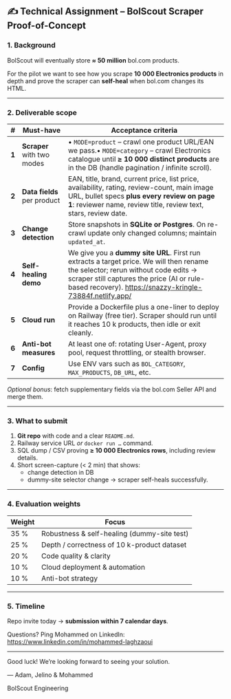 ## ✍️ Technical Assignment – BolScout Scraper Proof-of-Concept

### 1. Background

BolScout will eventually store **≈ 50 million** bol.com products.

For the pilot we want to see how you scrape **10 000 Electronics products** in depth and prove the scraper can **self-heal** when bol.com changes its HTML.

---

### 2. Deliverable scope

| # | Must-have | Acceptance criteria |
| --- | --- | --- |
| **1** | **Scraper** with two modes | • `MODE=product` – crawl one product URL/EAN we pass.• `MODE=category` – crawl Electronics catalogue until **≥ 10 000 distinct products** are in the DB (handle pagination / infinite scroll). |
| **2** | **Data fields** per product | EAN, title, brand, current price, list price, availability, rating, review-count, main image URL, bullet specs **plus every review on page 1**: reviewer name, review title, review text, stars, review date. |
| **3** | **Change detection** | Store snapshots in **SQLite or Postgres**. On re-crawl update only changed columns; maintain `updated_at`. |
| **4** | **Self-healing demo** | We give you a **dummy site URL**. First run extracts a target price. We will then rename the selector; rerun without code edits → scraper still captures the price (AI or rule-based recovery). https://snazzy-kringle-73884f.netlify.app/ |
| **5** | **Cloud run** | Provide a Dockerfile plus a one-liner to deploy on Railway (free tier). Scraper should run until it reaches 10 k products, then idle or exit cleanly. |
| **6** | **Anti-bot measures** | At least one of: rotating User-Agent, proxy pool, request throttling, or stealth browser. |
| **7** | **Config** | Use ENV vars such as `BOL_CATEGORY`, `MAX_PRODUCTS`, `DB_URL`, etc. |

*Optional bonus*: fetch supplementary fields via the bol.com Seller API and merge them.

---

### 3. What to submit

1. **Git repo** with code and a clear `README.md`.
2. Railway service URL *or* `docker run …` command.
3. SQL dump / CSV proving **≥ 10 000 Electronics rows**, including review details.
4. Short screen-capture (< 2 min) that shows:
    - change detection in DB
    - dummy-site selector change → scraper self-heals successfully.

---

### 4. Evaluation weights

| Weight | Focus |
| --- | --- |
| 35 % | Robustness & self-healing (dummy-site test) |
| 25 % | Depth / correctness of 10 k-product dataset |
| 20 % | Code quality & clarity |
| 10 % | Cloud deployment & automation |
| 10 % | Anti-bot strategy |

---

### 5. Timeline

Repo invite today → **submission within 7 calendar days**.

Questions? Ping Mohammed on LinkedIn: https://www.linkedin.com/in/mohammed-laghzaoui

---

Good luck! We’re looking forward to seeing your solution.

— Adam, Jelino & Mohammed

BolScout Engineering
